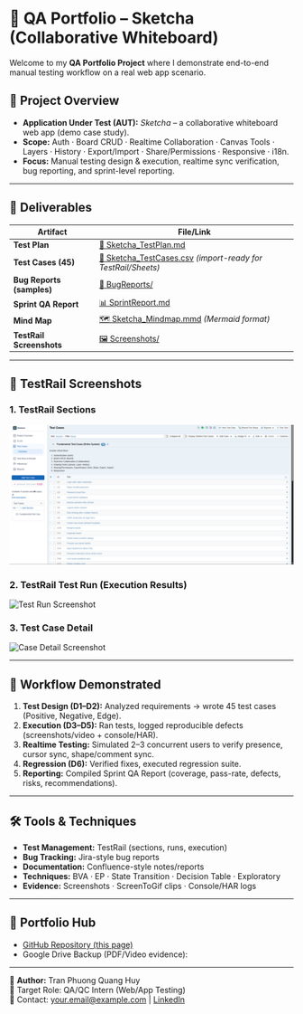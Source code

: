 # 🧪 QA Portfolio – Sketcha (Collaborative Whiteboard)

Welcome to my **QA Portfolio Project** where I demonstrate end-to-end manual testing workflow on a real web app scenario.

## 📌 Project Overview
- **Application Under Test (AUT):** *Sketcha* – a collaborative whiteboard web app (demo case study).
- **Scope:** Auth · Board CRUD · Realtime Collaboration · Canvas Tools · Layers · History · Export/Import · Share/Permissions · Responsive · i18n.
- **Focus:** Manual testing design & execution, realtime sync verification, bug reporting, and sprint-level reporting.

---

## 📂 Deliverables

| Artifact | File/Link |
|----------|-----------|
| **Test Plan** | [📄 Sketcha_TestPlan.md](./Sketcha_TestPlan.md) |
| **Test Cases (45)** | [📑 Sketcha_TestCases.csv](./Sketcha_TestCases.csv) *(import-ready for TestRail/Sheets)* |
| **Bug Reports (samples)** | [🐞 BugReports/](./BugReports) |
| **Sprint QA Report** | [📊 SprintReport.md](./SprintReport.md) |
| **Mind Map** | [🗺 Sketcha_Mindmap.mmd](./Sketcha_Mindmap.mmd) *(Mermaid format)* |
| **TestRail Screenshots** | [🖼 Screenshots/](./Screenshots) |

---

## 📸 TestRail Screenshots

### 1. TestRail Sections
![Sections Screenshot](./Screenshots/TestRail_Testcases.png)

### 2. TestRail Test Run (Execution Results)
![Test Run Screenshot](./Screenshots/TR_TestRun.png)

### 3. Test Case Detail
![Case Detail Screenshot](./Screenshots/TR_CaseDetail.png)

---

## 🚀 Workflow Demonstrated
1. **Test Design (D1–D2):** Analyzed requirements → wrote 45 test cases (Positive, Negative, Edge).  
2. **Execution (D3–D5):** Ran tests, logged reproducible defects (screenshots/video + console/HAR).  
3. **Realtime Testing:** Simulated 2–3 concurrent users to verify presence, cursor sync, shape/comment sync.  
4. **Regression (D6):** Verified fixes, executed regression suite.  
5. **Reporting:** Compiled Sprint QA Report (coverage, pass-rate, defects, risks, recommendations).

---

## 🛠 Tools & Techniques
- **Test Management:** TestRail (sections, runs, execution)  
- **Bug Tracking:** Jira-style bug reports  
- **Documentation:** Confluence-style notes/reports  
- **Techniques:** BVA · EP · State Transition · Decision Table · Exploratory  
- **Evidence:** Screenshots · ScreenToGif clips · Console/HAR logs  

---

## 🔗 Portfolio Hub
- [GitHub Repository (this page)](https://github.com/yourusername/qa-portfolio)  
- Google Drive Backup (PDF/Video evidence): <link>  

---

👤 **Author:** Tran Phuong Quang Huy  
🎯 Target Role: QA/QC Intern (Web/App Testing)  
📧 Contact: your.email@example.com | [LinkedIn](https://linkedin.com/in/yourprofile)

